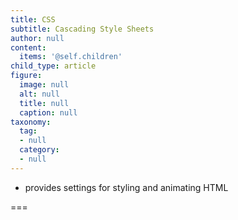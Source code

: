 ```yaml
---
title: CSS
subtitle: Cascading Style Sheets
author: null
content:
  items: '@self.children'
child_type: article
figure:
  image: null
  alt: null
  title: null
  caption: null
taxonomy:
  tag:
  - null
  category:
  - null
---
```


- provides settings for styling and animating HTML

===
